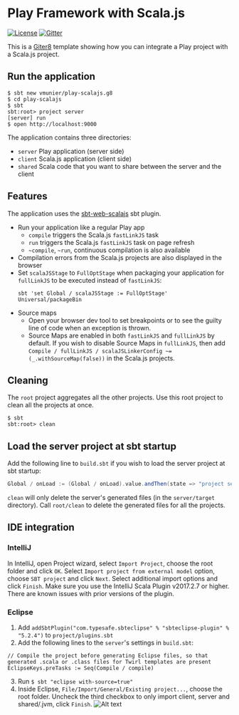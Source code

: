# Play Framework with Scala.js

[![License](http://img.shields.io/:license-Apache%202-red.svg)](http://www.apache.org/licenses/LICENSE-2.0.txt)
[![Gitter](https://badges.gitter.im/Join%20Chat.svg)](https://gitter.im/vmunier/play-with-scalajs-example?utm_source=badge&utm_medium=badge&utm_campaign=pr-badge&utm_content=badge)

This is a [Giter8](http://www.foundweekends.org/giter8/) template showing how you can integrate a Play project with a Scala.js project.

## Run the application

```shell
$ sbt new vmunier/play-scalajs.g8
$ cd play-scalajs
$ sbt
sbt:root> project server
[server] run
$ open http://localhost:9000
```

The application contains three directories:
* `server` Play application (server side)
* `client` Scala.js application (client side)
* `shared` Scala code that you want to share between the server and the client

## Features

The application uses the [sbt-web-scalajs](https://github.com/vmunier/sbt-web-scalajs) sbt plugin.

- Run your application like a regular Play app
  - `compile` triggers the Scala.js `fastLinkJS` task
  - `run` triggers the Scala.js `fastLinkJS` task on page refresh
  - `~compile`, `~run`, continuous compilation is also available
- Compilation errors from the Scala.js projects are also displayed in the browser
- Set `scalaJSStage` to `FullOptStage` when packaging your application for `fullLinkJS` to be executed instead of `fastLinkJS`:
  ```
  sbt 'set Global / scalaJSStage := FullOptStage' Universal/packageBin
  ```
- Source maps
  - Open your browser dev tool to set breakpoints or to see the guilty line of code when an exception is thrown.
  - Source Maps are enabled in both `fastLinkJS` and `fullLinkJS` by default. If you wish to disable Source Maps in `fullLinkJS`, then add `Compile / fullLinkJS / scalaJSLinkerConfig ~= (_.withSourceMap(false))` in the Scala.js projects.

## Cleaning

The `root` project aggregates all the other projects. Use this root project to clean all the projects at once.
```shell
$ sbt
sbt:root> clean
```

## Load the server project at sbt startup

Add the following line to `build.sbt` if you wish to load the server project at sbt startup:
```scala
Global / onLoad := (Global / onLoad).value.andThen(state => "project server" :: state)
```

`clean` will only delete the server's generated files (in the `server/target` directory). Call `root/clean` to delete the generated files for all the projects.


## IDE integration

### IntelliJ

In IntelliJ, open Project wizard, select `Import Project`, choose the root folder and click `OK`.
Select `Import project from external model` option, choose `SBT project` and click `Next`. Select additional import options and click `Finish`.
Make sure you use the IntelliJ Scala Plugin v2017.2.7 or higher. There are known issues with prior versions of the plugin.

### Eclipse

1. Add `addSbtPlugin("com.typesafe.sbteclipse" % "sbteclipse-plugin" % "5.2.4")` to `project/plugins.sbt`
2. Add the following lines to the `server`'s settings in `build.sbt`:
```
// Compile the project before generating Eclipse files, so that generated .scala or .class files for Twirl templates are present
EclipseKeys.preTasks := Seq(Compile / compile)
```
3. Run `$ sbt "eclipse with-source=true"`
4. Inside Eclipse, `File/Import/General/Existing project...`, choose the root folder. Uncheck the third checkbox to only import client, server and shared/.jvm, click `Finish`. ![Alt text](screenshots/eclipse-play-scalajs.png?raw=true "eclipse play-scalajs screenshot")
